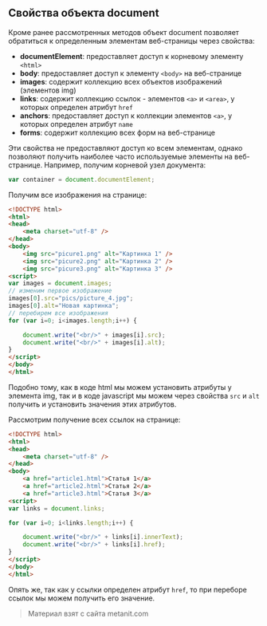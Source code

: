 ## Свойства объекта document

Кроме ранее рассмотренных методов объект document позволяет обратиться к определенным элементам веб-страницы через свойства:
- **documentElement**: предоставляет доступ к корневому элементу `<html>`
- **body**: предоставляет доступ к элементу `<body>` на веб-странице
- **images**: содержит коллекцию всех объектов изображений (элементов img)
- **links**: содержит коллекцию ссылок - элементов `<a>` и `<area>`, 
у которых определен атрибут `href`
- **anchors**: предоставляет доступ к коллекции элементов `<a>`, у которых определен 
атрибут `name`
- **forms**: содержит коллекцию всех форм на веб-странице

Эти свойства не предоставляют доступ ко всем элементам, однако позволяют получить наиболее часто используемые элементы на веб-странице. Например, получим корневой узел документа:

```js
var container = document.documentElement;
```

Получим все изображения на странице:

```html
<!DOCTYPE html>
<html>
<head>
    <meta charset="utf-8" />
</head>
<body>
    <img src="picure1.png" alt="Картинка 1" />
    <img src="picure2.png" alt="Картинка 2" />
    <img src="picure3.png" alt="Картинка 3" />
<script>
var images = document.images;
// изменим первое изображение
images[0].src="pics/picture_4.jpg";
images[0].alt="Новая картинка";
// перебирем все изображения
for (var i=0; i<images.length;i++) {

    document.write("<br/>" + images[i].src);
    document.write("<br/>" + images[i].alt);
}
</script>
</body>
</html>
```

Подобно тому, как в коде html мы можем установить атрибуты у элемента img, так и в коде javascript мы можем через свойства `src` и `alt` получить и установить значения этих атрибутов.

Рассмотрим получение всех ссылок на странице:

```html
<!DOCTYPE html>
<html>
<head>
    <meta charset="utf-8" />
</head>
<body>
    <a href="article1.html">Статья 1</a>
    <a href="article2.html">Статья 2</a>
    <a href="article3.html">Статья 3</a>
<script>
var links = document.links;

for (var i=0; i<links.length;i++) {

    document.write("<br/>" + links[i].innerText);
    document.write("<br/>" + links[i].href);
}
</script>
</body>
</html>
```

Опять же, так как у ссылки определен атрибут `href`, то при переборе ссылок мы можем получить его значение.


> Материал взят с сайта metanit.com
